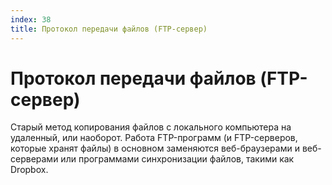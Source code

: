 ```yaml
---
index: 38
title: Протокол передачи файлов (FTP-сервер)
---
```

# Протокол передачи файлов (FTP-сервер)

Старый метод копирования файлов с локального компьютера на удаленный, или наоборот. Работа FTP-программ (и FTP-серверов, которые хранят файлы) в основном заменяются веб-браузерами и веб-серверами или программами синхронизации файлов, такими как Dropbox.